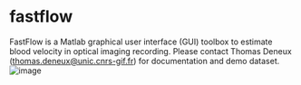 # fastflow
FastFlow is a Matlab graphical user interface (GUI) toolbox to estimate blood velocity in optical imaging recording.  Please contact Thomas Deneux (thomas.deneux@unic.cnrs-gif.fr) for documentation and demo dataset.
![image](https://img.washingtonpost.com/rf/image_60x60/2010-2019/WashingtonPost/2016/08/17/National-Politics/Images/2016-08-17T185242Z_01_CRA102_RTRIDSP_3_USA-ELECTION-TRUMP.jpg)

